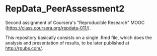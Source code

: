 # RepData_PeerAssessment2
Second assignment of Coursera's "Reproducible Research" MOOC (https://class.coursera.org/repdata-011/).

This repository basically consists on a single .Rmd file, which does the analysis and presentation of results, to be later published at http://rpubs.com/.
